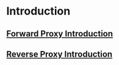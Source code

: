 # Introduction

## [Forward Proxy Introduction][1]
## [Reverse Proxy Introduction][2]

[1]: sidecar/fproxy/README.md
[2]: sidecar/rproxy/README.md

